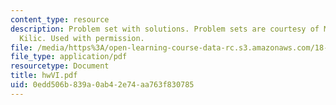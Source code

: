 ```yaml
---
content_type: resource
description: Problem set with solutions. Problem sets are courtesy of Mustafa Sabri
  Kilic. Used with permission.
file: /media/https%3A/open-learning-course-data-rc.s3.amazonaws.com/18-305-advanced-analytic-methods-in-science-and-engineering-fall-2004/0edd506b839a0ab42e74aa763f830785_hwVI.pdf
file_type: application/pdf
resourcetype: Document
title: hwVI.pdf
uid: 0edd506b-839a-0ab4-2e74-aa763f830785
---
```

